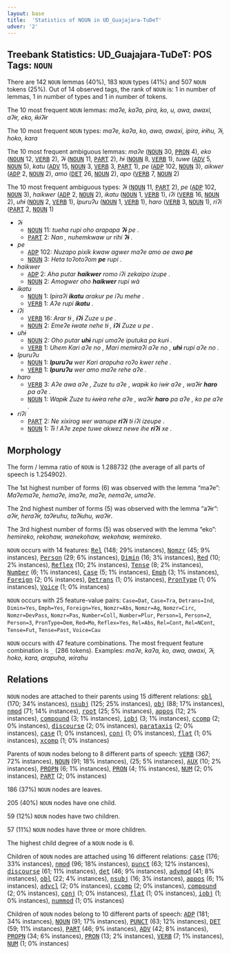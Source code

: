 ```yaml
---
layout: base
title:  'Statistics of NOUN in UD_Guajajara-TuDeT'
udver: '2'
---
```


## Treebank Statistics: UD_Guajajara-TuDeT: POS Tags: `NOUN`

There are 142 `NOUN` lemmas (40%), 183 `NOUN` types (41%) and 507 `NOUN` tokens (25%).
Out of 14 observed tags, the rank of `NOUN` is: 1 in number of lemmas, 1 in number of types and 1 in number of tokens.

The 10 most frequent `NOUN` lemmas: <em>maʔe, kaʔa, pira, ko, u, awa, awaxi, aʔɨr, eko, ɨkɨʔɨr</em>

The 10 most frequent `NOUN` types:  <em>maʔe, kaʔa, ko, awa, awaxi, ipira, ɨrɨhu, ʔɨ, hoko, kara</em>

The 10 most frequent ambiguous lemmas: <em>maʔe</em> (<tt><a href="gub_tudet-pos-NOUN.html">NOUN</a></tt> 30, <tt><a href="gub_tudet-pos-PRON.html">PRON</a></tt> 4), <em>eko</em> (<tt><a href="gub_tudet-pos-NOUN.html">NOUN</a></tt> 12, <tt><a href="gub_tudet-pos-VERB.html">VERB</a></tt> 2), <em>ʔɨ</em> (<tt><a href="gub_tudet-pos-NOUN.html">NOUN</a></tt> 11, <tt><a href="gub_tudet-pos-PART.html">PART</a></tt> 2), <em>hɨ</em> (<tt><a href="gub_tudet-pos-NOUN.html">NOUN</a></tt> 8, <tt><a href="gub_tudet-pos-VERB.html">VERB</a></tt> 1), <em>tuwe</em> (<tt><a href="gub_tudet-pos-ADV.html">ADV</a></tt> 5, <tt><a href="gub_tudet-pos-NOUN.html">NOUN</a></tt> 5), <em>katu</em> (<tt><a href="gub_tudet-pos-ADV.html">ADV</a></tt> 15, <tt><a href="gub_tudet-pos-NOUN.html">NOUN</a></tt> 3, <tt><a href="gub_tudet-pos-VERB.html">VERB</a></tt> 3, <tt><a href="gub_tudet-pos-PART.html">PART</a></tt> 1), <em>pe</em> (<tt><a href="gub_tudet-pos-ADP.html">ADP</a></tt> 102, <tt><a href="gub_tudet-pos-NOUN.html">NOUN</a></tt> 3), <em>aikwer</em> (<tt><a href="gub_tudet-pos-ADP.html">ADP</a></tt> 2, <tt><a href="gub_tudet-pos-NOUN.html">NOUN</a></tt> 2), <em>amo</em> (<tt><a href="gub_tudet-pos-DET.html">DET</a></tt> 26, <tt><a href="gub_tudet-pos-NOUN.html">NOUN</a></tt> 2), <em>apo</em> (<tt><a href="gub_tudet-pos-VERB.html">VERB</a></tt> 7, <tt><a href="gub_tudet-pos-NOUN.html">NOUN</a></tt> 2)

The 10 most frequent ambiguous types:  <em>ʔɨ</em> (<tt><a href="gub_tudet-pos-NOUN.html">NOUN</a></tt> 11, <tt><a href="gub_tudet-pos-PART.html">PART</a></tt> 2), <em>pe</em> (<tt><a href="gub_tudet-pos-ADP.html">ADP</a></tt> 102, <tt><a href="gub_tudet-pos-NOUN.html">NOUN</a></tt> 3), <em>haikwer</em> (<tt><a href="gub_tudet-pos-ADP.html">ADP</a></tt> 2, <tt><a href="gub_tudet-pos-NOUN.html">NOUN</a></tt> 2), <em>ikatu</em> (<tt><a href="gub_tudet-pos-NOUN.html">NOUN</a></tt> 1, <tt><a href="gub_tudet-pos-VERB.html">VERB</a></tt> 1), <em>iʔi</em> (<tt><a href="gub_tudet-pos-VERB.html">VERB</a></tt> 16, <tt><a href="gub_tudet-pos-NOUN.html">NOUN</a></tt> 2), <em>uhɨ</em> (<tt><a href="gub_tudet-pos-NOUN.html">NOUN</a></tt> 2, <tt><a href="gub_tudet-pos-VERB.html">VERB</a></tt> 1), <em>Ipuruʔu</em> (<tt><a href="gub_tudet-pos-NOUN.html">NOUN</a></tt> 1, <tt><a href="gub_tudet-pos-VERB.html">VERB</a></tt> 1), <em>haro</em> (<tt><a href="gub_tudet-pos-VERB.html">VERB</a></tt> 3, <tt><a href="gub_tudet-pos-NOUN.html">NOUN</a></tt> 1), <em>riʔi</em> (<tt><a href="gub_tudet-pos-PART.html">PART</a></tt> 2, <tt><a href="gub_tudet-pos-NOUN.html">NOUN</a></tt> 1)


* <em>ʔɨ</em>
  * <tt><a href="gub_tudet-pos-NOUN.html">NOUN</a></tt> 11: <em>tueha rupi oho arapapa <b>ʔɨ</b> pe .</em>
  * <tt><a href="gub_tudet-pos-PART.html">PART</a></tt> 2: <em>Nan , nuhemkwaw ur rihi <b>ʔɨ</b> .</em>
* <em>pe</em>
  * <tt><a href="gub_tudet-pos-ADP.html">ADP</a></tt> 102: <em>Nuzapo pixik kwaw agwer maʔe amo ae awa <b>pe</b></em>
  * <tt><a href="gub_tudet-pos-NOUN.html">NOUN</a></tt> 3: <em>Heta toʔotoʔom <b>pe</b> rupi .</em>
* <em>haikwer</em>
  * <tt><a href="gub_tudet-pos-ADP.html">ADP</a></tt> 2: <em>Aha putar <b>haikwer</b> romo iʔi zekaipo izupe .</em>
  * <tt><a href="gub_tudet-pos-NOUN.html">NOUN</a></tt> 2: <em>Amogwer oho <b>haikwer</b> rupi wà</em>
* <em>ikatu</em>
  * <tt><a href="gub_tudet-pos-NOUN.html">NOUN</a></tt> 1: <em>Ipiraʔi <b>ikatu</b> arakur pe iʔu mehe .</em>
  * <tt><a href="gub_tudet-pos-VERB.html">VERB</a></tt> 1: <em>Aʔe rupi <b>ikatu</b> .</em>
* <em>iʔi</em>
  * <tt><a href="gub_tudet-pos-VERB.html">VERB</a></tt> 16: <em>Arar tɨ , <b>iʔi</b> Zuze u pe .</em>
  * <tt><a href="gub_tudet-pos-NOUN.html">NOUN</a></tt> 2: <em>Emeʔe ɨwate nehe tɨ , <b>iʔi</b> Zuze u pe .</em>
* <em>uhɨ</em>
  * <tt><a href="gub_tudet-pos-NOUN.html">NOUN</a></tt> 2: <em>Oho putar <b>uhɨ</b> rupi umaʔe iputuka pa kurɨ .</em>
  * <tt><a href="gub_tudet-pos-VERB.html">VERB</a></tt> 1: <em>Uhem Kari aʔe no , Mari memɨraʔi aʔe no , <b>uhɨ</b> rupi aʔe no .</em>
* <em>Ipuruʔu</em>
  * <tt><a href="gub_tudet-pos-NOUN.html">NOUN</a></tt> 1: <em><b>Ipuruʔu</b> wer Kari arapuha roʔo kwer rehe .</em>
  * <tt><a href="gub_tudet-pos-VERB.html">VERB</a></tt> 1: <em><b>Ipuruʔu</b> wer amo maʔe rehe aʔe .</em>
* <em>haro</em>
  * <tt><a href="gub_tudet-pos-VERB.html">VERB</a></tt> 3: <em>Aʔe awa aʔe , Zuze tu aʔe , wapɨk ko iwɨr aʔe , waʔɨr <b>haro</b> pa aʔe .</em>
  * <tt><a href="gub_tudet-pos-NOUN.html">NOUN</a></tt> 1: <em>Wapɨk Zuze tu ɨwɨra rehe aʔe , waʔɨr <b>haro</b> pa aʔe , ko pe aʔe .</em>
* <em>riʔi</em>
  * <tt><a href="gub_tudet-pos-PART.html">PART</a></tt> 2: <em>Ne xixirog wer wanupe <b>riʔi</b> tɨ iʔi izeupe .</em>
  * <tt><a href="gub_tudet-pos-NOUN.html">NOUN</a></tt> 1: <em>Tɨ ! Aʔe zepe tuwe akwez newe ihe <b>riʔi</b> xe .</em>

## Morphology

The form / lemma ratio of `NOUN` is 1.288732 (the average of all parts of speech is 1.254902).

The 1st highest number of forms (6) was observed with the lemma “maʔe”: <em>Maʔemaʔe, hemaʔe, imaʔe, maʔe, nemaʔe, umaʔe</em>.

The 2nd highest number of forms (5) was observed with the lemma “aʔɨr”: <em>aʔɨr, heraʔɨr, taʔɨruhu, taʔɨuhu, waʔɨr</em>.

The 3rd highest number of forms (5) was observed with the lemma “eko”: <em>hemireko, rekohaw, wanekohaw, wekohaw, wemireko</em>.

`NOUN` occurs with 14 features: <tt><a href="gub_tudet-feat-Rel.html">Rel</a></tt> (148; 29% instances), <tt><a href="gub_tudet-feat-Nomzr.html">Nomzr</a></tt> (45; 9% instances), <tt><a href="gub_tudet-feat-Person.html">Person</a></tt> (29; 6% instances), <tt><a href="gub_tudet-feat-Dimin.html">Dimin</a></tt> (16; 3% instances), <tt><a href="gub_tudet-feat-Red.html">Red</a></tt> (10; 2% instances), <tt><a href="gub_tudet-feat-Reflex.html">Reflex</a></tt> (10; 2% instances), <tt><a href="gub_tudet-feat-Tense.html">Tense</a></tt> (8; 2% instances), <tt><a href="gub_tudet-feat-Number.html">Number</a></tt> (6; 1% instances), <tt><a href="gub_tudet-feat-Case.html">Case</a></tt> (5; 1% instances), <tt><a href="gub_tudet-feat-Emph.html">Emph</a></tt> (3; 1% instances), <tt><a href="gub_tudet-feat-Foreign.html">Foreign</a></tt> (2; 0% instances), <tt><a href="gub_tudet-feat-Detrans.html">Detrans</a></tt> (1; 0% instances), <tt><a href="gub_tudet-feat-PronType.html">PronType</a></tt> (1; 0% instances), <tt><a href="gub_tudet-feat-Voice.html">Voice</a></tt> (1; 0% instances)

`NOUN` occurs with 25 feature-value pairs: `Case=Dat`, `Case=Tra`, `Detrans=Ind`, `Dimin=Yes`, `Emph=Yes`, `Foreign=Yes`, `Nomzr=Abs`, `Nomzr=Ag`, `Nomzr=Circ`, `Nomzr=DevPass`, `Nomzr=Pas`, `Number=Coll`, `Number=Plur`, `Person=1`, `Person=2`, `Person=3`, `PronType=Dem`, `Red=Mo`, `Reflex=Yes`, `Rel=Abs`, `Rel=Cont`, `Rel=NCont`, `Tense=Fut`, `Tense=Past`, `Voice=Cau`

`NOUN` occurs with 47 feature combinations.
The most frequent feature combination is `_` (286 tokens).
Examples: <em>maʔe, kaʔa, ko, awa, awaxi, ʔɨ, hoko, kara, arapuha, wirahu</em>


## Relations

`NOUN` nodes are attached to their parents using 15 different relations: <tt><a href="gub_tudet-dep-obl.html">obl</a></tt> (170; 34% instances), <tt><a href="gub_tudet-dep-nsubj.html">nsubj</a></tt> (125; 25% instances), <tt><a href="gub_tudet-dep-obj.html">obj</a></tt> (88; 17% instances), <tt><a href="gub_tudet-dep-nmod.html">nmod</a></tt> (71; 14% instances), <tt><a href="gub_tudet-dep-root.html">root</a></tt> (25; 5% instances), <tt><a href="gub_tudet-dep-appos.html">appos</a></tt> (12; 2% instances), <tt><a href="gub_tudet-dep-compound.html">compound</a></tt> (3; 1% instances), <tt><a href="gub_tudet-dep-iobj.html">iobj</a></tt> (3; 1% instances), <tt><a href="gub_tudet-dep-ccomp.html">ccomp</a></tt> (2; 0% instances), <tt><a href="gub_tudet-dep-discourse.html">discourse</a></tt> (2; 0% instances), <tt><a href="gub_tudet-dep-parataxis.html">parataxis</a></tt> (2; 0% instances), <tt><a href="gub_tudet-dep-case.html">case</a></tt> (1; 0% instances), <tt><a href="gub_tudet-dep-conj.html">conj</a></tt> (1; 0% instances), <tt><a href="gub_tudet-dep-flat.html">flat</a></tt> (1; 0% instances), <tt><a href="gub_tudet-dep-xcomp.html">xcomp</a></tt> (1; 0% instances)

Parents of `NOUN` nodes belong to 8 different parts of speech: <tt><a href="gub_tudet-pos-VERB.html">VERB</a></tt> (367; 72% instances), <tt><a href="gub_tudet-pos-NOUN.html">NOUN</a></tt> (91; 18% instances),  (25; 5% instances), <tt><a href="gub_tudet-pos-AUX.html">AUX</a></tt> (10; 2% instances), <tt><a href="gub_tudet-pos-PROPN.html">PROPN</a></tt> (6; 1% instances), <tt><a href="gub_tudet-pos-PRON.html">PRON</a></tt> (4; 1% instances), <tt><a href="gub_tudet-pos-NUM.html">NUM</a></tt> (2; 0% instances), <tt><a href="gub_tudet-pos-PART.html">PART</a></tt> (2; 0% instances)

186 (37%) `NOUN` nodes are leaves.

205 (40%) `NOUN` nodes have one child.

59 (12%) `NOUN` nodes have two children.

57 (11%) `NOUN` nodes have three or more children.

The highest child degree of a `NOUN` node is 6.

Children of `NOUN` nodes are attached using 16 different relations: <tt><a href="gub_tudet-dep-case.html">case</a></tt> (176; 33% instances), <tt><a href="gub_tudet-dep-nmod.html">nmod</a></tt> (96; 18% instances), <tt><a href="gub_tudet-dep-punct.html">punct</a></tt> (63; 12% instances), <tt><a href="gub_tudet-dep-discourse.html">discourse</a></tt> (61; 11% instances), <tt><a href="gub_tudet-dep-det.html">det</a></tt> (46; 9% instances), <tt><a href="gub_tudet-dep-advmod.html">advmod</a></tt> (41; 8% instances), <tt><a href="gub_tudet-dep-obl.html">obl</a></tt> (22; 4% instances), <tt><a href="gub_tudet-dep-nsubj.html">nsubj</a></tt> (16; 3% instances), <tt><a href="gub_tudet-dep-appos.html">appos</a></tt> (6; 1% instances), <tt><a href="gub_tudet-dep-advcl.html">advcl</a></tt> (2; 0% instances), <tt><a href="gub_tudet-dep-ccomp.html">ccomp</a></tt> (2; 0% instances), <tt><a href="gub_tudet-dep-compound.html">compound</a></tt> (2; 0% instances), <tt><a href="gub_tudet-dep-conj.html">conj</a></tt> (1; 0% instances), <tt><a href="gub_tudet-dep-flat.html">flat</a></tt> (1; 0% instances), <tt><a href="gub_tudet-dep-iobj.html">iobj</a></tt> (1; 0% instances), <tt><a href="gub_tudet-dep-nummod.html">nummod</a></tt> (1; 0% instances)

Children of `NOUN` nodes belong to 10 different parts of speech: <tt><a href="gub_tudet-pos-ADP.html">ADP</a></tt> (181; 34% instances), <tt><a href="gub_tudet-pos-NOUN.html">NOUN</a></tt> (91; 17% instances), <tt><a href="gub_tudet-pos-PUNCT.html">PUNCT</a></tt> (63; 12% instances), <tt><a href="gub_tudet-pos-DET.html">DET</a></tt> (59; 11% instances), <tt><a href="gub_tudet-pos-PART.html">PART</a></tt> (46; 9% instances), <tt><a href="gub_tudet-pos-ADV.html">ADV</a></tt> (42; 8% instances), <tt><a href="gub_tudet-pos-PROPN.html">PROPN</a></tt> (34; 6% instances), <tt><a href="gub_tudet-pos-PRON.html">PRON</a></tt> (13; 2% instances), <tt><a href="gub_tudet-pos-VERB.html">VERB</a></tt> (7; 1% instances), <tt><a href="gub_tudet-pos-NUM.html">NUM</a></tt> (1; 0% instances)

